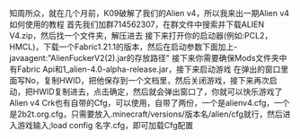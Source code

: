 知周所众，就在几个月前，K09破解了我们的Alien v4，所以我来出一期Alien v4如何使用的教程
首先我们加群714562307，在群文件中搜索并下载ALIEN V4.zip，然后找一个文件夹，解压进去
接下来打开你的启动器(例如:PCL2，HMCL)，下载一个Fabric1.21.1的版本，然后在启动参数下面加上-javaagent:"AlienFuckerV2(2).jar的存放路径"
接下来你需要确保Mods文件夹中有Fabric Api和1_alien-4.0-alpha-release.jar，接下来启动游戏
在弹出的窗口里面写No，复制HWID，把他保存到一个文档里，然后关闭游戏，接下来再次启动，把HWID复制进去，点击确定，然后就会弹出窗口了，你就可以快乐游戏了
Alien v4 Crk也有自带的Cfg，可以使用，自带了两份，一个是alienv4.cfg，一个是2b2t.org.cfg，只需要放入.minecraft/versions/版本名/alien/cfg就行，然后进入游戏输入;load config 名字.cfg，即可加载Cfg配置